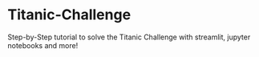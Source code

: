# Titanic-Challenge
 Step-by-Step tutorial to solve the Titanic Challenge with streamlit, jupyter notebooks and more!
